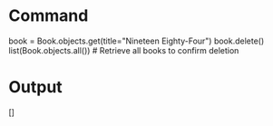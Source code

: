 # Command
book = Book.objects.get(title="Nineteen Eighty-Four")
book.delete()
list(Book.objects.all())  # Retrieve all books to confirm deletion

# Output
[]